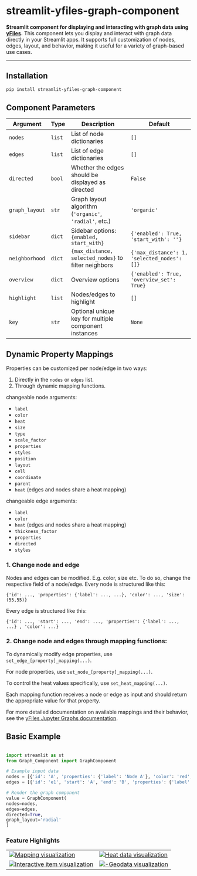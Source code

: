 # streamlit-yfiles-graph-component

**Streamlit component for displaying and interacting with graph data using [yFiles](https://www.yworks.com/products/yfiles).**
This component lets you display and interact with graph data directly in your Streamlit apps. It supports full customization of nodes, edges, layout, and behavior, making it useful for a variety of graph-based use cases.

---

## Installation

```bash
pip install streamlit-yfiles-graph-component
````

## Component Parameters

| Argument       | Type   | Description                                            | Default                                     |
| -------------- | ------ |--------------------------------------------------------| ------------------------------------------- |
| `nodes`        | `list` | List of node dictionaries                              | `[]`                                        |
| `edges`        | `list` | List of edge dictionaries                              | `[]`                                        |
| `directed`     | `bool` | Whether the edges should be displayed as directed      | `False`                                     |
| `graph_layout` | `str`  | Graph layout algorithm (`'organic'`, `'radial'`, etc.) | `'organic'`                                 |
| `sidebar`      | `dict` | Sidebar options: `{enabled, start_with}`               | `{'enabled': True, 'start_with': ''}`       |
| `neighborhood` | `dict` | `{max_distance, selected_nodes}` to filter neighbors   | `{'max_distance': 1, 'selected_nodes': []}` |
| `overview`     | `dict` | Overview options                                       | `{'enabled': True, 'overview_set': True}`   |
| `highlight`    | `list` | Nodes/edges to highlight                               | `[]`                                        |
| `key`          | `str`  | Optional unique key for multiple component instances   | `None`                                      |


## Dynamic Property Mappings

Properties can be customized per node/edge in two ways:
1. Directly in the `nodes` or `edges` list.
2. Through dynamic mapping functions.

changeable node arguments:
- `label`
- `color`
- `heat` 
- `size`
- `type`
- `scale_factor`
- `properties`
- `styles`
- `position`
- `layout`
- `cell`
- `coordinate`
- `parent`
- `heat` (edges and nodes share a heat mapping)

changeable edge arguments: 

- `label`
- `color`
- `heat` (edges and nodes share a heat mapping)
- `thickness_factor`
- `properties`
- `directed`
- `styles`


### 1. Change node and edge

Nodes and edges can be modified. E.g. color, size etc. 
To do so, change the respective field of a node/edge.
Every node is structured like this:


    {'id': ..., 'properties': {'label': ..., ...}, 'color': ..., 'size': (55,55)}
    

Every edge is structured like this:
    

    {'id': ..., 'start': ..., 'end': ..., 'properties': {'label': ..., ...} , 'color': ...}

### 2. Change node and edges through mapping functions:

To dynamically modify edge properties, use `set_edge_[property]_mapping(...)`.  


For node properties, use `set_node_[property]_mapping(...)`.

To control the heat values specifically, use `set_heat_mapping(...)`.

Each mapping function receives a node or edge as input and should return the appropriate value for that property.

For more detailed documentation on available mappings and their behavior, see the [yFiles Jupyter Graphs documentation](https://yworks.github.io/yfiles-jupyter-graphs/).


## Basic Example

```python

import streamlit as st
from Graph_Component import GraphComponent

# Example input data
nodes = [{'id': 'A', 'properties': {'label': 'Node A'}, 'color': 'red', 'size': (50, 50)}]
edges = [{'id': 'e1', 'start': 'A', 'end': 'B', 'properties': {'label': 'connects A to B'}}]

# Render the graph component
value = GraphComponent(
nodes=nodes,
edges=edges,
directed=True,
graph_layout='radial'
)
```

### Feature Highlights

<table>
    <tr>
        <td><a href="https://github.com/yWorks/yfiles-jupyter-graphs-for-streamlit/blob/main/examples/mapping-example.py"><img src="https://raw.githubusercontent.com/yWorks/yfiles-jupyter-graphs-for-streamlit/refs/heads/main/images/mapping.png" title="Mapping visualization" alt="Mapping visualization"></a>
        <td><a href="https://github.com/yWorks/yfiles-jupyter-graphs-for-streamlit/blob/main/examples/streamlit-example.py"><img src="https://raw.githubusercontent.com/yWorks/yfiles-jupyter-graphs-for-streamlit/refs/heads/main/images/introduction.png" title="Heat visualization" alt="Heat data visualization"></a>
    </tr>
    <tr>
        <td><a href="https://github.com/yWorks/yfiles-jupyter-graphs-for-streamlit/blob/main/examples/little-alchemy-example.py"><img src="https://raw.githubusercontent.com/yWorks/yfiles-jupyter-graphs-for-streamlit/refs/heads/main/images/little-alchemy.png" title="Interactive item visualization" alt="Interactive item visualization"></a>
        <td><a href="https://github.com/yWorks/yfiles-jupyter-graphs-for-streamlit/blob/main/examples/geodata-example.py"><img src="https://raw.githubusercontent.com/yWorks/yfiles-jupyter-graphs-for-streamlit/refs/heads/main/images/map.png" title="Geodata visualization" alt="-Geodata visualization"></a>
    </tr>
</table>
